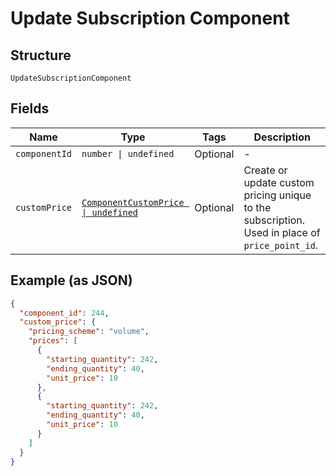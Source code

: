 
# Update Subscription Component

## Structure

`UpdateSubscriptionComponent`

## Fields

| Name | Type | Tags | Description |
|  --- | --- | --- | --- |
| `componentId` | `number \| undefined` | Optional | - |
| `customPrice` | [`ComponentCustomPrice \| undefined`](../../doc/models/component-custom-price.md) | Optional | Create or update custom pricing unique to the subscription. Used in place of `price_point_id`. |

## Example (as JSON)

```json
{
  "component_id": 244,
  "custom_price": {
    "pricing_scheme": "volume",
    "prices": [
      {
        "starting_quantity": 242,
        "ending_quantity": 40,
        "unit_price": 10
      },
      {
        "starting_quantity": 242,
        "ending_quantity": 40,
        "unit_price": 10
      }
    ]
  }
}
```

